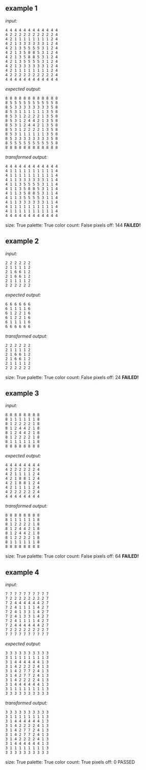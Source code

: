 
## example 1
*input:*
```
4 4 4 4 4 4 4 4 4 4 4 4
4 2 2 2 2 2 2 2 2 2 2 4
4 2 1 1 1 1 1 1 1 1 2 4
4 2 1 3 3 3 3 3 3 1 2 4
4 2 1 3 5 5 5 5 3 1 2 4
4 2 1 3 5 8 8 5 3 1 2 4
4 2 1 3 5 8 8 5 3 1 2 4
4 2 1 3 5 5 5 5 3 1 2 4
4 2 1 3 3 3 3 3 3 1 2 4
4 2 1 1 1 1 1 1 1 1 2 4
4 2 2 2 2 2 2 2 2 2 2 4
4 4 4 4 4 4 4 4 4 4 4 4
```
*expected output:*
```
8 8 8 8 8 8 8 8 8 8 8 8
8 5 5 5 5 5 5 5 5 5 5 8
8 5 3 3 3 3 3 3 3 3 5 8
8 5 3 1 1 1 1 1 1 3 5 8
8 5 3 1 2 2 2 2 1 3 5 8
8 5 3 1 2 4 4 2 1 3 5 8
8 5 3 1 2 4 4 2 1 3 5 8
8 5 3 1 2 2 2 2 1 3 5 8
8 5 3 1 1 1 1 1 1 3 5 8
8 5 3 3 3 3 3 3 3 3 5 8
8 5 5 5 5 5 5 5 5 5 5 8
8 8 8 8 8 8 8 8 8 8 8 8
```
*transformed output:*
```
4 4 4 4 4 4 4 4 4 4 4 4
4 1 1 1 1 1 1 1 1 1 1 4
4 1 1 1 1 1 1 1 1 1 1 4
4 1 1 3 3 3 3 3 3 1 1 4
4 1 1 3 5 5 5 5 3 1 1 4
4 1 1 3 5 8 8 5 3 1 1 4
4 1 1 3 5 8 8 5 3 1 1 4
4 1 1 3 5 5 5 5 3 1 1 4
4 1 1 3 3 3 3 3 3 1 1 4
4 1 1 1 1 1 1 1 1 1 1 4
4 1 1 1 1 1 1 1 1 1 1 4
4 4 4 4 4 4 4 4 4 4 4 4
```
size: True
palette: True
color count: False
pixels off: 144
**FAILED!**

## example 2
*input:*
```
2 2 2 2 2 2
2 1 1 1 1 2
2 1 6 6 1 2
2 1 6 6 1 2
2 1 1 1 1 2
2 2 2 2 2 2
```
*expected output:*
```
6 6 6 6 6 6
6 1 1 1 1 6
6 1 2 2 1 6
6 1 2 2 1 6
6 1 1 1 1 6
6 6 6 6 6 6
```
*transformed output:*
```
2 2 2 2 2 2
2 1 1 1 1 2
2 1 6 6 1 2
2 1 6 6 1 2
2 1 1 1 1 2
2 2 2 2 2 2
```
size: True
palette: True
color count: False
pixels off: 24
**FAILED!**

## example 3
*input:*
```
8 8 8 8 8 8 8 8
8 1 1 1 1 1 1 8
8 1 2 2 2 2 1 8
8 1 2 4 4 2 1 8
8 1 2 4 4 2 1 8
8 1 2 2 2 2 1 8
8 1 1 1 1 1 1 8
8 8 8 8 8 8 8 8
```
*expected output:*
```
4 4 4 4 4 4 4 4
4 2 2 2 2 2 2 4
4 2 1 1 1 1 2 4
4 2 1 8 8 1 2 4
4 2 1 8 8 1 2 4
4 2 1 1 1 1 2 4
4 2 2 2 2 2 2 4
4 4 4 4 4 4 4 4
```
*transformed output:*
```
8 8 8 8 8 8 8 8
8 1 1 1 1 1 1 8
8 1 2 2 2 2 1 8
8 1 2 4 4 2 1 8
8 1 2 4 4 2 1 8
8 1 2 2 2 2 1 8
8 1 1 1 1 1 1 8
8 8 8 8 8 8 8 8
```
size: True
palette: True
color count: False
pixels off: 64
**FAILED!**

## example 4
*input:*
```
7 7 7 7 7 7 7 7 7 7
7 2 2 2 2 2 2 2 2 7
7 2 4 4 4 4 4 4 2 7
7 2 4 1 1 1 1 4 2 7
7 2 4 1 3 3 1 4 2 7
7 2 4 1 3 3 1 4 2 7
7 2 4 1 1 1 1 4 2 7
7 2 4 4 4 4 4 4 2 7
7 2 2 2 2 2 2 2 2 7
7 7 7 7 7 7 7 7 7 7
```
*expected output:*
```
3 3 3 3 3 3 3 3 3 3
3 1 1 1 1 1 1 1 1 3
3 1 4 4 4 4 4 4 1 3
3 1 4 2 2 2 2 4 1 3
3 1 4 2 7 7 2 4 1 3
3 1 4 2 7 7 2 4 1 3
3 1 4 2 2 2 2 4 1 3
3 1 4 4 4 4 4 4 1 3
3 1 1 1 1 1 1 1 1 3
3 3 3 3 3 3 3 3 3 3
```
*transformed output:*
```
3 3 3 3 3 3 3 3 3 3
3 1 1 1 1 1 1 1 1 3
3 1 4 4 4 4 4 4 1 3
3 1 4 2 2 2 2 4 1 3
3 1 4 2 7 7 2 4 1 3
3 1 4 2 7 7 2 4 1 3
3 1 4 2 2 2 2 4 1 3
3 1 4 4 4 4 4 4 1 3
3 1 1 1 1 1 1 1 1 3
3 3 3 3 3 3 3 3 3 3
```
size: True
palette: True
color count: True
pixels off: 0
PASSED
